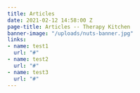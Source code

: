 ```yaml
---
title: Articles
date: 2021-02-12 14:58:00 Z
page-title: Articles -- Therapy Kitchen
banner-image: "/uploads/nuts-banner.jpg"
links:
- name: test1
  url: "#"
- name: test2
  url: "#"
- name: test3
  url: "#"
---
```


